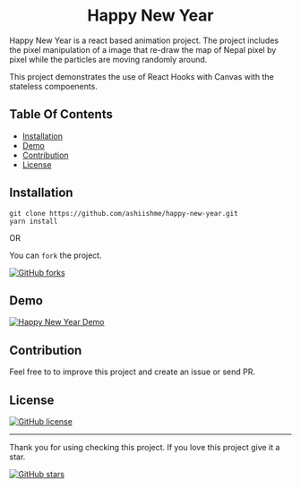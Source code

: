 <h1 align="center" style="border: 0;"> Happy New Year </h1>

Happy New Year is a react based animation project. The project includes the pixel manipulation of a image that re-draw the map of Nepal pixel by pixel while the particles are moving randomly around.

This project demonstrates the use of React Hooks with Canvas with the stateless compoenents.


## Table Of Contents
 - [Installation](#installation)
 - [Demo](#demo)
 - [Contribution](#contribution)
 - [License](#license)
 
## Installation

```
git clone https://github.com/ashiishme/happy-new-year.git
yarn install
```
OR 

You can `fork` the project.

[![GitHub forks](https://img.shields.io/github/forks/ashiishme/happy-new-year)](https://github.com/ashiishme/happy-new-year/network)

 
## Demo

[![Happy New Year Demo](http://i3.ytimg.com/vi/SBOpTmtspDQ/maxresdefault.jpg)](https://www.youtube.com/watch?v=SBOpTmtspDQ)
 
## Contribution

Feel free to to improve this project and create an issue or send PR.
 
## License

[![GitHub license](https://img.shields.io/github/license/ashiishme/happy-new-year?color=blue&logo=mit)](https://github.com/ashiishme/happy-new-year/blob/NP-2077/LICENSE)

---

Thank you for using checking this project. If you love this project give it a star.

[![GitHub stars](https://img.shields.io/github/stars/ashiishme/happy-new-year)](https://github.com/ashiishme/happy-new-year/stargazers)
